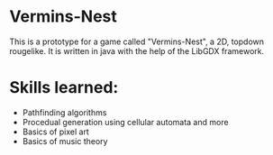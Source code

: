 # Vermins-Nest
This is a prototype for a game called "Vermins-Nest", a 2D, topdown rougelike.
It is written in java with the help of the LibGDX framework.

# Skills learned:
- Pathfinding algorithms
- Procedual generation using cellular automata and more
- Basics of pixel art
- Basics of music theory


